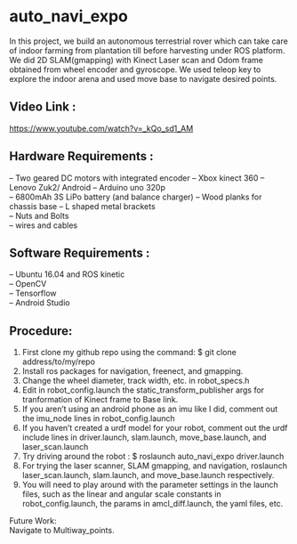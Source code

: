# auto_navi_expo
                                                                                                              
In this project, we build an autonomous terrestrial rover which can take care of indoor farming from plantation till before
harvesting under ROS platform. We did 2D SLAM(gmapping) with Kinect Laser scan and Odom frame obtained from wheel encoder
and gyroscope. We used teleop key to explore the indoor arena and used move base to navigate desired points. 

## Video Link :
https://www.youtube.com/watch?v=_kQo_sd1_AM

## Hardware Requirements :
  – Two geared DC motors with integrated encoder 
  – Xbox kinect 360 
  – Lenovo Zuk2/ Android 
  – Arduino uno 320p                                                                                                          
  – 6800mAh 3S LiPo battery (and balance charger)
  – Wood planks for chassis base
  – L shaped metal brackets                                                                                                
  – Nuts and Bolts                                                                                                          
  – wires and cables                                                                                        
 
## Software Requirements :                                                                                                  
  – Ubuntu 16.04 and ROS kinetic                                                                                        
  – OpenCV                                                                                                                  
  – Tensorflow                                                                                                              
  – Android Studio
## Procedure:

1. First clone my github repo using the command: $ git clone address/to/my/repo
2. Install ros packages for navigation, freenect, and gmapping.
3. Change the wheel diameter, track width, etc. in robot_specs.h
4. Edit in robot_config.launch the static_transform_publisher args for tranformation of Kinect frame to Base link.
5. If you aren’t using an android phone as an imu like I did, comment out the imu_node lines in robot_config.launch
6. If you haven’t created a urdf model for your robot, comment out the urdf include lines in driver.launch, slam.launch,
   move_base.launch, and laser_scan.launch
7. Try driving around the robot : $ roslaunch auto_navi_expo driver.launch
8. For trying the laser scanner, SLAM gmapping, and navigation, roslaunch laser_scan.launch, slam.launch, and
move_base.launch respectively.
9. You will need to play around with the parameter settings in the launch files, such as the linear and angular scale constants in robot_config.launch, the params in amcl_diff.launch, the yaml files, etc.

Future Work:                                                                                                    
  Navigate to Multiway_points.
